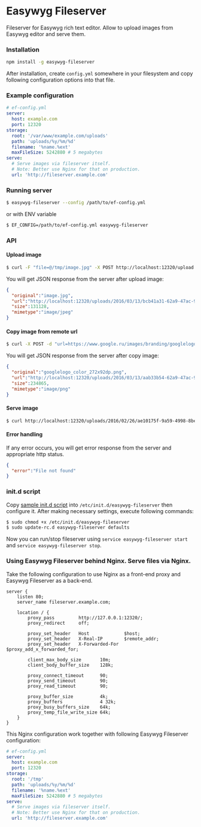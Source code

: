 # Easywyg Fileserver

Fileserver for Easywyg rich text editor. Allow to upload images from Easywyg editor and serve them.

### Installation

```bash
npm install -g easywyg-fileserver
```

After installation, create `config.yml` somewhere in your filesystem and copy following configuration options into that file.

### Example configuration

```yaml
# ef-config.yml
server:
  host: example.com
  port: 12320
storage:
  root: '/var/www/example.com/uploads'
  path: 'uploads/%y/%m/%d'
  filename: '%name.%ext'
  maxFileSize: 5242880 # 5 megabytes
serve:
  # Serve images via fileserver itself.
  # Note: Better use Nginx for that on production.
  url: 'http://fileserver.example.com'
```

### Running server

```bash
$ easywyg-fileserver --config /path/to/ef-config.yml
```
or with ENV variable

```bash
$ EF_CONFIG=/path/to/ef-config.yml easywyg-fileserver
```

### API

#### Upload image
```bash
$ curl -F "file=@/tmp/image.jpg" -X POST http://localhost:12320/upload
```

You will get JSON response from the server after upload image:

```json
{
  "original":"image.jpg",
  "url":"http://localhost:12320/uploads/2016/03/13/bcb41a31-62a9-47ac-9aa3-d7e946318477.jpg",
  "size":131128,
  "mimetype":"image/jpeg"
}
```

#### Copy image from remote url
```bash
$ curl -X POST -d "url=https://www.google.ru/images/branding/googlelogo/1x/googlelogo_color_272x92dp.png" http://localhost:12320/copy
```

You will get JSON response from the server after copy image:

```json
{
  "original":"googlelogo_color_272x92dp.png",
  "url":"http://localhost:12320/uploads/2016/03/13/aab33b54-62a9-47ac-9aa3-d7e946318477.jpg",
  "size":234865,
  "mimetype":"image/png"
}
```

#### Serve image
```bash
$ curl http://localhost:12320/uploads/2016/02/26/ae10175f-9a59-4998-8bea-4c5c4387ace7.jpg
```

#### Error handling
If any error occurs, you will get error response from the server and appropriate http status.

```json
{
  "error":"File not found"
}
```

### init.d script

Copy [sample init.d script](https://github.com/easywyg/easywyg-fileserver/tree/master/init.d/easywyg-fileserver) into `/etc/init.d/easywyg-fileserver` then configure it.
After making necessary settings, execute following commands:

```bash
$ sudo chmod +x /etc/init.d/easywyg-fileserver
$ sudo update-rc.d easywyg-fileserver defaults
```

Now you can run/stop fileserver using `service easywyg-fileserver start` and `service easywyg-fileserver stop`.

### Using Easywyg Fileserver behind Nginx. Serve files via Nginx.

Take the following configuration to use Nginx as a front-end proxy and Easywyg Fileserver as a back-end.

```
server {
    listen 80;
    server_name fileserver.example.com;

    location / {
        proxy_pass         http://127.0.0.1:12320/;
        proxy_redirect     off;

        proxy_set_header   Host             $host;
        proxy_set_header   X-Real-IP        $remote_addr;
        proxy_set_header   X-Forwarded-For  $proxy_add_x_forwarded_for;

        client_max_body_size       10m;
        client_body_buffer_size    128k;

        proxy_connect_timeout      90;
        proxy_send_timeout         90;
        proxy_read_timeout         90;

        proxy_buffer_size          4k;
        proxy_buffers              4 32k;
        proxy_busy_buffers_size    64k;
        proxy_temp_file_write_size 64k;
    }
}
```

This Nginx configuration work together with following Easywyg Fileserver configuration:

```yaml
# ef-config.yml
server:
  host: example.com
  port: 12320
storage:
  root: '/tmp'
  path: 'uploads/%y/%m/%d'
  filename: '%name.%ext'
  maxFileSize: 5242880 # 5 megabytes
serve:
  # Serve images via fileserver itself.
  # Note: Better use Nginx for that on production.
  url: 'http://fileserver.example.com'
```
